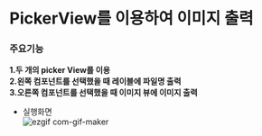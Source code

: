 # PickerView를 이용하여 이미지 출력
### 주요기능<br>
**1.두 개의 picker View를 이용**<br>
**2.왼쪽 컴포넌트를 선택했을 때 레이블에 파일명 출력**<br>
**3.오른쪽 컴포넌트를 선택했을 때 이미지 뷰에 이미지 출력**<br>
- 실행화면<br>
![ezgif com-gif-maker](https://user-images.githubusercontent.com/60169777/73524990-9b7e3200-4451-11ea-857b-9173da6f94c6.gif)
